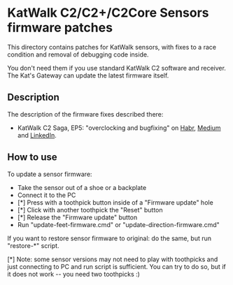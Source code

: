 # KatWalk C2/C2+/C2Core Sensors firmware patches

This directory contains patches for KatWalk sensors, with fixes to a race condition and removal of debugging code inside.

You don't need them if you use standard KatWalk C2 software and receiver. The Kat's Gateway can update the latest firmware itself.

## Description

The description of the firmware fixes described there:

* KatWalk C2 Saga, EP5: "overclocking and bugfixing" on [Habr], [Medium] and [LinkedIn].

[Habr]: https://habr.com/ru/articles/805747/
[Medium]: https://medium.com/@datacompboy/katwalk-c2-p-5-overclocking-and-bugfixing-0ff1fd853e49?source=friends_link&sk=4f44bf29291c8c3ad1b2522c5fd2d3a9
[LinkedIn]: https://www.linkedin.com/pulse/katwalk-c2-p5-overclocking-bugfixing-how-use-ghidra-analyse-fedorov-5nome/

## How to use

To update a sensor firmware:

* Take the sensor out of a shoe or a backplate
* Connect it to the PC
* [*] Press with a toothpick button inside of a "Firmware update" hole
* [*] Click with another toothpick the "Reset" button
* [*] Release the "Firmware update" button
* Run "update-feet-firmware.cmd" or "update-direction-firmware.cmd"

If you want to restore sensor firmware to original: do the same, but run "restore-*" script.

[*] Note: some sensor versions may not need to play with toothpicks and just connecting to PC and run script is sufficient.
You can try to do so, but if it does not work -- you need two toothpicks :)
